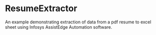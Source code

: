 # ResumeExtractor
An example demonstrating extraction of data from a pdf resume to excel sheet using Infosys AssistEdge Automation software.
